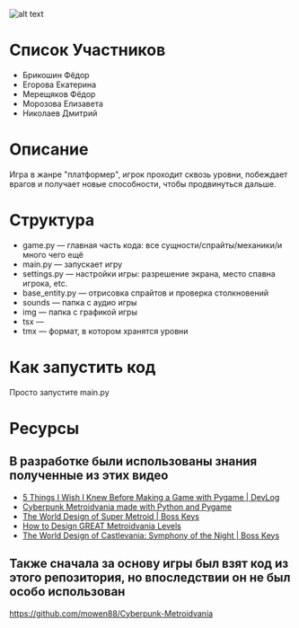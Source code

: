 ![alt text](https://preview.redd.it/aaa-games-are-all-the-same-indie-games-are-where-all-the-v0-ngj3rvux768d1.png?auto=webp&s=7c0d296124992ebf2ff217a7fbe0a0caf4412f36)
# Список Участников
* Брикошин Фёдор  
* Егорова Екатерина  
* Мерещяков Фёдор  
* Морозова Елизавета  
* Николаев Дмитрий
# Описание
Игра в жанре "платформер", игрок проходит сквозь уровни, побеждает врагов и получает новые способности, чтобы продвинуться дальше.
# Структура
* game.py — главная часть кода: все сущности/спрайты/механики/и много чего ещё  
* main.py — запускает игру  
* settings.py — настройки игры: разрешение экрана, место спавна игрока, etc.  
* base_entity.py — отрисовка спрайтов и проверка столкновений  
* sounds — папка с аудио игры  
* img — папка с графикой игры    
* tsx — 
* tmx — формат, в котором хранятся уровни
# Как запустить код
Просто запустите main.py
# Ресурсы
## В разработке были использованы знания полученные из этих видео
* [5 Things I Wish I Knew Before Making a Game with Pygame | DevLog](https://youtu.be/6iUYLqIrV7s?si=LHAPuroay6HPMuam)    
* [Cyberpunk Metroidvania made with Python and Pygame](https://youtu.be/KhVwVFdolJs?si=PdI_sDS88mmV6CKI)    
* [The World Design of Super Metroid | Boss Keys](https://youtu.be/nn2MXwplMZA?si=dewwosVbbW62-o5y)    
* [How to Design GREAT Metroidvania Levels](https://youtu.be/RISNX2USJvk?si=_4RIALIFbBVKNqGI)   
* [The World Design of Castlevania: Symphony of the Night | Boss Keys](https://youtu.be/a1hHOVIkrcc?si=AumrbTexrgQyxc3r)
## Также сначала за основу игры был взят код из этого репозитория, но впоследствии он не был особо использован
https://github.com/mowen88/Cyberpunk-Metroidvania
